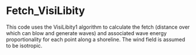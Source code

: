 # Fetch_VisiLibity
This code uses the VisiLibity1 algorithm to calculate the fetch (distance over which can blow and generate waves) and associated wave energy proportionality for each point along a shoreline. The wind field is assumed to be isotropic. 

